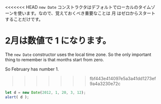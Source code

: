 <<<<<<< HEAD
`new Date` コンストラクタはデフォルトでローカルのタイムゾーンを使います。なので、覚えておくべき重要なことは 月 はゼロからスタートすることだけです。

2月は数値で 1 になります。
=======
The `new Date` constructor uses the local time zone. So the only important thing to remember is that months start from zero.

So February has number 1.
>>>>>>> fbf443e414097e5a3a41dd1273ef9a4a3230e72c

```js run
let d = new Date(2012, 1, 20, 3, 12);
alert( d );
```
